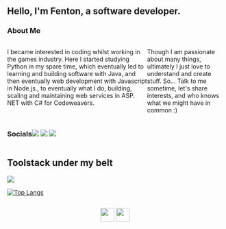 <h2>Hello, I'm Fenton, a software developer.<h3>

<h3>About Me</h2>
<div style='display:flex; justify-content:left' align="left">
  <p>
  I became interested in coding whilst working in the games industry. Here I started studying Python in my spare time, which eventually led to learning and building software with Java, and then eventually web development with Javascript in Node.js., to eventually what I do, building, scaling and maintaining web services in ASP. NET with C# for Codeweavers.
  </p>
  <p>
  Though I am passionate about many things, ultimately I just love to understand and create stuff. So... Talk to me sometime, let's share interests, and who knows what we might have in common :)
  </p>
</div>
<div style='display:flex; flex-direction:row;'>
  <h3 align='left'>Socials<h3>
   <div align='left'>
     <a href="https://www.linkedin.com/in/fentonhutson/" target="_blank"><img src="https://img.shields.io/badge/-LinkedIn-%230077B5?style=for-the-badge&logo=linkedin&logoColor=white" target="_blank"></a>
   <a href="https://fenton-hutson.netlify.app" target="_blank"><img src="https://img.shields.io/badge/-my_Portfolio-FFFFFF?style=for-the-badge&logo=ko-f&logoColor=white" target="_blank"></a>
   <a href="mailto: fentonhutson@gmail.com"><img src="https://img.shields.io/badge/-Email-e81e1e?style=for-the-badge&logo=gmail&logoColor=white" target="_blank"></a> 
    </div>
</div>

<h2 align='left'>Toolstack under my belt</h2>
<p align="left">
  <a href="https://skillicons.dev">
    <img src="https://skillicons.dev/icons?i=cs,dotnet,js,ts,java,html,nodejs,react,express,nextjs,css,tailwind,bootstrap,figma,postgres,mysql,mongodb,jest,git,github,idea,netlify,vercel,aws" />
  </a>
</p>
                                                                        
[![Top Langs](https://github-readme-stats.vercel.app/api/top-langs/?username=FentonPlusPlus&layout=compact)](https://github.com/anuraghazra/github-readme-stats)
<div style='display:flex; justify-content:center'>
<p align="left"> <a href="https://discord.com/users/Fenton#3994" target="_blank" rel="noreferrer"><img src="https://raw.githubusercontent.com/danielcranney/readme-generator/main/public/icons/socials/discord.svg" width="32" height="32" /></a> <a href="https://www.github.com/FentonPlusPlus" target="_blank" rel="noreferrer"><img src="https://raw.githubusercontent.com/danielcranney/readme-generator/main/public/icons/socials/github.svg" width="32" height="32" /></a></p>
</div>
<!---
FentonPlusPlus/FentonPlusPlus is a ✨ special ✨ repository because its `README.md` (this file) appears on your GitHub profile.
You can click the Preview link to take a look at your changes.
--->
